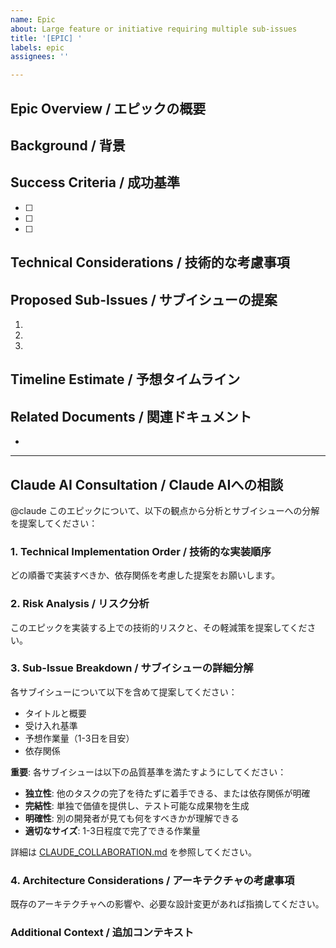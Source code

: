 ```yaml
---
name: Epic
about: Large feature or initiative requiring multiple sub-issues
title: '[EPIC] '
labels: epic
assignees: ''

---
```


## Epic Overview / エピックの概要
<!-- Describe the high-level goal and value of this epic -->

## Background / 背景
<!-- Why is this epic necessary? What problem does it solve? -->

## Success Criteria / 成功基準
<!-- What does success look like? How will we know when this epic is complete? -->
- [ ] 
- [ ] 
- [ ] 

## Technical Considerations / 技術的な考慮事項
<!-- Any technical constraints, dependencies, or architectural decisions -->

## Proposed Sub-Issues / サブイシューの提案
<!-- Initial breakdown - will be refined with Claude's help -->
1. 
2. 
3. 

## Timeline Estimate / 予想タイムライン
<!-- Rough estimate of the timeline -->

## Related Documents / 関連ドキュメント
<!-- Links to design docs, RFCs, or other relevant materials -->
- 

---

## Claude AI Consultation / Claude AIへの相談

@claude このエピックについて、以下の観点から分析とサブイシューへの分解を提案してください：

### 1. Technical Implementation Order / 技術的な実装順序
どの順番で実装すべきか、依存関係を考慮した提案をお願いします。

### 2. Risk Analysis / リスク分析
このエピックを実装する上での技術的リスクと、その軽減策を提案してください。

### 3. Sub-Issue Breakdown / サブイシューの詳細分解
各サブイシューについて以下を含めて提案してください：
- タイトルと概要
- 受け入れ基準
- 予想作業量（1-3日を目安）
- 依存関係

**重要**: 各サブイシューは以下の品質基準を満たすようにしてください：
- **独立性**: 他のタスクの完了を待たずに着手できる、または依存関係が明確
- **完結性**: 単独で価値を提供し、テスト可能な成果物を生成
- **明確性**: 別の開発者が見ても何をすべきかが理解できる
- **適切なサイズ**: 1-3日程度で完了できる作業量

詳細は [CLAUDE_COLLABORATION.md](../../docs/process/CLAUDE_COLLABORATION.md#creating-effective-sub-issues--効果的なサブイシューの作成) を参照してください。

### 4. Architecture Considerations / アーキテクチャの考慮事項
既存のアーキテクチャへの影響や、必要な設計変更があれば指摘してください。

### Additional Context / 追加コンテキスト
<!-- Any additional information that would help Claude provide better suggestions -->